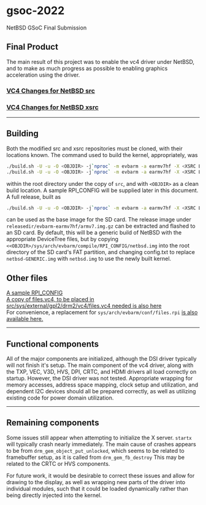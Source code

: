 # gsoc-2022
NetBSD GSoC Final Submission

## Final Product

The main result of this project was to enable the vc4 driver under NetBSD, and
to make as much progress as possible to enabling graphics acceleration using the driver.

### [VC4 Changes for NetBSD src](https://github.com/bSchnepp/src/tree/vc4)
### [VC4 Changes for NetBSD xsrc](https://github.com/bSchnepp/xsrc/tree/vc4)

___

## Building
Both the modified src and xsrc repositories must be cloned, with their locations
known. The command used to build the kernel, appropriately, was
```sh
./build.sh -U -u -O <OBJDIR> -j`nproc` -m evbarm -a earmv7hf -X <XSRC LOCATION> -x tools
./build.sh -U -u -O <OBJDIR> -j`nproc` -m evbarm -a earmv7hf -X <XSRC LOCATION> -x kernel=<RPI CONFIG LOCATION>
```
within the root directory under the copy of `src`, and with `<OBJDIR>` as a clean build location. A sample RPI_CONFIG will be supplied later in this document.
<br/>
A full release, built as 
```sh
./build.sh -U -u -O <OBJDIR> -j`nproc` -m evbarm -a earmv7hf -X <XSRC LOCATION> -x release
```
can be used as the base image for the SD card. The release image under `releasedir/evbarm-earmv7hf/armv7.img.gz` can be extracted and flashed to an SD card. 
By default, this will be a generic build of NetBSD with the appropriate DeviceTree files, but by copying `<<OBJDIR>/sys/arch/evbarm/compile/RPI_CONFIG/netbsd.img` into the root directory of the SD card's FAT partition, and changing config.txt to
replace `netbsd-GENERIC.img` with `netbsd.img` to use the newly built kernel.

## Other files
[A sample RPI_CONFIG](RPI_CONFIG) <br/>
[A copy of files.vc4, to be placed in src/sys/external/gpl2/drm2/vc4/files.vc4 needed is also here](files.vc4) <br/>
For convenience, a replacement for `sys/arch/evbarm/conf/files.rpi` [is also available here.](files.rpi) <br/>

___
 
## Functional components
All of the major components are initialized, although the DSI driver typically will not finish it's setup. The main component of the vc4 driver, along with the TXP, VEC, V3D, HVS, DPI, CRTC, and HDMI drivers all load correctly on startup. However, the DSI driver was not tested.
Appropriate wrapping for memory accesses, address space mapping, clock setup and utilization, and dependent I2C devices should all be prepared correctly, as well as utilizing existing code for power domain utilization.

___
 
## Remaining components
Some issues still appear when attempting to initialize the X server. `startx` will typically crash nearly immediately. The main cause of crashes appears to be from `drm_gem_object_put_unlocked`, which seems to be related to framebuffer setup, as it is called from `drm_gem_fb_destroy` This may be related to the CRTC or HVS components.

For future work, it would be desirable to correct these issues and allow for drawing to the display, as well as wrapping new parts of the driver into individual modules, such that it could be loaded dynamically rather than being directly injected into the kernel.


